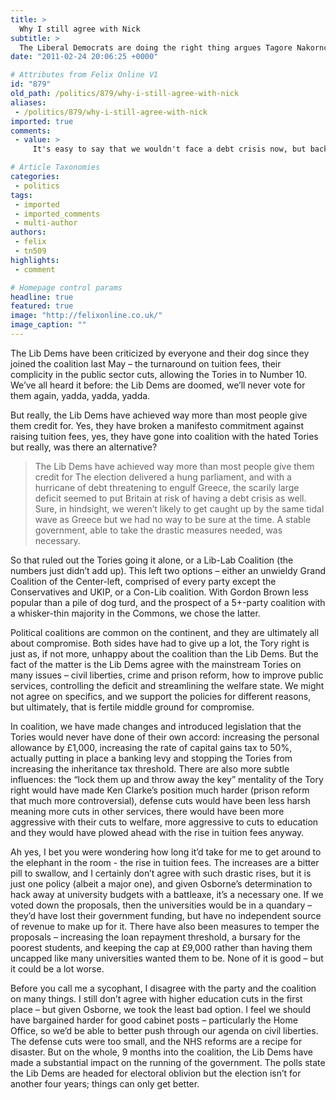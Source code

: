 ```yaml
---
title: >
  Why I still agree with Nick
subtitle: >
  The Liberal Democrats are doing the right thing argues Tagore Nakornchai
date: "2011-02-24 20:06:25 +0000"

# Attributes from Felix Online V1
id: "879"
old_path: /politics/879/why-i-still-agree-with-nick
aliases:
 - /politics/879/why-i-still-agree-with-nick
imported: true
comments:
 - value: >
     It's easy to say that we wouldn't face a debt crisis now, but back then, we really weren't sure. Besides, the ongoing cuts are less severe than the ones Osborne were proposing, and I'd say that's a lot to do with the Lib Dems, particularly Danny Alexander, helping to counterbalance Osborne's instincts to slash everything to the bone. <br> <br>And indeed, I'd agree that Coalitions do work better when the parties are in agreement. As I mentioned in the article, the Lib Dems share much in common with the Cameronian Tories - a belief in less state intervention and more local government. Yes, there are major policy disagreements, particularly when it comes to higher education funding, but there is genunine middle ground where Cammeron and Clegg agree - to a large extent, I feel Cameron wanted to go into coalition because he feels there was more common ground with the Lib Dems than with the right of his own party.,We did know at the time that the UK was not on the same road as Greece. Anyone not captivated by the sens

# Article Taxonomies
categories:
 - politics
tags:
 - imported
 - imported_comments
 - multi-author
authors:
 - felix
 - tn509
highlights:
 - comment

# Homepage control params
headline: true
featured: true
image: "http://felixonline.co.uk/"
image_caption: ""
---
```


The Lib Dems have been criticized by everyone and their dog since they joined the coalition last May – the turnaround on tuition fees, their complicity in the public sector cuts, allowing the Tories in to Number 10. We’ve all heard it before: the Lib Dems are doomed, we’ll never vote for them again, yadda, yadda, yadda.

But really, the Lib Dems have achieved way more than most people give them credit for. Yes, they have broken a manifesto commitment against raising tuition fees, yes, they have gone into coalition with the hated Tories but really, was there an alternative?
> The Lib Dems have achieved way more than most people give them credit for
The election delivered a hung parliament, and with a hurricane of debt threatening to engulf Greece, the scarily large deficit seemed to put Britain at risk of having a debt crisis as well. Sure, in hindsight, we weren’t likely to get caught up by the same tidal wave as Greece but we had no way to be sure at the time. A stable government, able to take the drastic measures needed, was necessary.

So that ruled out the Tories going it alone, or a Lib-Lab Coalition (the numbers just didn’t add up). This left two options – either an unwieldy Grand Coalition of the Center-left, comprised of every party except the Conservatives and UKIP, or a Con-Lib coalition. With Gordon Brown less popular than a pile of dog turd, and the prospect of a 5+-party coalition with a whisker-thin majority in the Commons, we chose the latter.

Political coalitions are common on the continent, and they are ultimately all about compromise. Both sides have had to give up a lot, the Tory right is just as, if not more, unhappy about the coalition than the Lib Dems. But the fact of the matter is the Lib Dems agree with the mainstream Tories on many issues – civil liberties, crime and prison reform, how to improve public services, controlling the deficit and streamlining the welfare state. We might not agree on specifics, and we support the policies for different reasons, but ultimately, that is fertile middle ground for compromise.

In coalition, we have made changes and introduced legislation that the Tories would never have done of their own accord: increasing the personal allowance by £1,000, increasing the rate of capital gains tax to 50%, actually putting in place a banking levy and stopping the Tories from increasing the inheritance tax threshold. There are also more subtle influences: the “lock them up and throw away the key” mentality of the Tory right would have made Ken Clarke’s position much harder (prison reform that much more controversial), defense cuts would have been less harsh meaning more cuts in other services, there would have been more aggressive with their cuts to welfare, more aggressive to cuts to education and they would have plowed ahead with the rise in tuition fees anyway.

Ah yes, I bet you were wondering how long it’d take for me to get around to the elephant in the room - the rise in tuition fees. The increases are a bitter pill to swallow, and I certainly don’t agree with such drastic rises, but it is just one policy (albeit a major one), and given Osborne’s determination to hack away at university budgets with a battleaxe, it’s a necessary one. If we voted down the proposals, then the universities would be in a quandary – they’d have lost their government funding, but have no independent source of revenue to make up for it. There have also been measures to temper the proposals – increasing the loan repayment threshold, a bursary for the poorest students, and keeping the cap at £9,000 rather than having them uncapped like many universities wanted them to be. None of it is good – but it could be a lot worse.

Before you call me a sycophant, I disagree with the party and the coalition on many things. I still don’t agree with higher education cuts in the first place – but given Osborne, we took the least bad option. I feel we should have bargained harder for good cabinet posts – particularly the Home Office, so we’d be able to better push through our agenda on civil liberties. The defense cuts were too small, and the NHS reforms are a recipe for disaster. But on the whole, 9 months into the coalition, the Lib Dems have made a substantial impact on the running of the government. The polls state the Lib Dems are headed for electoral oblivion but the election isn’t for another four years; things can only get better.
